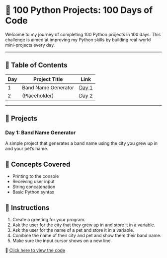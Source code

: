 # 🐍 100 Python Projects: 100 Days of Code

Welcome to my journey of completing 100 Python projects in 100 days. This challenge is aimed at improving my Python skills by building real-world mini-projects every day.

---

## 📅 Table of Contents

| Day | Project Title               | Link                          |
|-----|-----------------------------|-------------------------------|
| 1   | Band Name Generator         | [Day 1](#day-1-band-name-generator) |
| 2   | (Placeholder)               | [Day 2](#day-2-project-name)  |

---

## 📘 Projects

### Day 1: Band Name Generator
A simple project that generates a band name using the city you grew up in and your pet’s name.
## 🧠 Concepts Covered
- Printing to the console
- Receiving user input
- String concatenation
- Basic Python syntax
## 📝 Instructions
1. Create a greeting for your program.
2. Ask the user for the city that they grew up in and store it in a variable.
3. Ask the user for the name of a pet and store it in a variable.
4. Combine the name of their city and pet and show them their band name.
5. Make sure the input cursor shows on a new line.

📝 [Click here to view the code](Project_files/d1.py)
